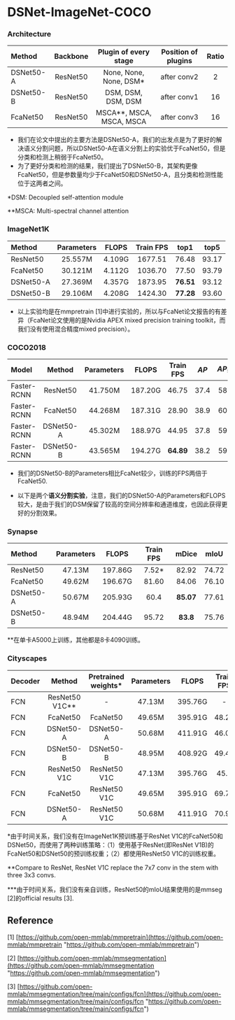 # DSNet-ImageNet-COCO

### Architecture

| **Method** | **Backbone** | **Plugin of every stage** |**Position of plugins** | **Ratio** |
| :--------- | :----------: | :-----------------------: | :--------------------: | :-------: |
| DSNet50-A  | ResNet50     | None,  None, None, DSM\* | after conv2   |2       |
| DSNet50-B  | ResNet50     | DSM, DSM, DSM, DSM   | after conv1       |16       |
| FcaNet50  | ResNet50     | MSCA\*\*, MSCA, MSCA, MSCA   | after conv3 | 16 | 

-   我们在论文中提出的主要方法是DSNet50-A，我们的出发点是为了更好的解决语义分割问题，所以DSNet50-A在语义分割上的实验优于FcaNet50，但是分类和检测上稍弱于FcaNet50。
-   为了更好分类和检测的结果，我们提出了DSNet50-B，其架构更像FcaNet50，但是参数量均少于FcaNet50和DSNet50-A，且分类和检测性能位于这两者之间。

\*DSM: Decoupled self-attention module

\*\*MSCA: Multi-spectral channel attention

### ImageNet1K

| **Method** | **Parameters** | **FLOPS** | **Train FPS** | **top1**  | **top5** |
| :--------- | :------------: | :-------: | :-----------: | :-------: | :------: |
| ResNet50   | 25.557M        | 4.109G    | 1677.51       | 76.48     | 93.17    |
| FcaNet50   | 30.121M        | 4.112G    | 1036.70       | 77.50     | 93.79    |
| DSNet50-A  | 27.369M        | 4.357G    | 1873.95       | **76.51** | 93.12    |
| DSNet50-B  | 29.106M        | 4.208G    | 1424.30       | **77.28** | 93.60    |

-   以上实验均是在mmpretrain \[1]中进行实验的，所以与FcaNet论文报告的有差异（FcaNet论文使用的是Nvidia APEX mixed precision training toolkit，而我们没有使用混合精度mixed precision）。

### COCO2018&#x20;

| **Model**   | **Method** | **Parameters** | **FLOPS** | Train FPS | $AP$ | $AP_{50}$ | $AP_{75}$ | $AP_{S}$ | $AP_{M}$ | $AP_{L}$ |
| :---------- | :--------: | :------------: | :-------: | :-------: | :----: | :-------: | :-------: | :------: | :------: | :------: |
| Faster-RCNN | ResNet50   | 41.750M        | 187.20G   | 46.75     | 37.4   | 58.3      | 40.5      | 21.9     | 40.7     | 48.1     |
| Faster-RCNN | FcaNet50   | 44.268M        | 187.31G   | 28.90     | 38.9   | 60.2      | 42.4      | 23.1     | 42.5     | 49.9     |
| Faster-RCNN | DSNet50-A  | 45.302M        | 188.97G   | 44.95     | 37.8   | 59.4      | 40.8      | 23       | 41.6     | 48.1     |
| Faster-RCNN | DSNet50-B  | 43.565M        | 194.27G   | **64.89** | 38.2   | 59.6      | 41.5      | 22.8     | 42.1     | 48.5     |

-   我们的DSNet50-B的Parameters相比FcaNet较少，训练的FPS两倍于FcaNet50.





-   以下是两个**语义分割实验**，注意，我们的DSNet50-A的Parameters和FLOPS较大，是由于我们的DSM保留了较高的空间分辨率和通道维度，也因此获得更好的分割效果。

### Synapse

| **Method** | **Parameters** | **FLOPS** | **Train FPS** | **mDice** | **mIoU** |
| :--------- | :------------: | :-------: | :-----------: | :-------: | :------: |
| ResNet50   | 47.13M         | 197.86G   | 7.52\*        | 82.92     | 74.72    |
| FcaNet50   | 49.62M         | 196.67G   | 81.60         | 84.06     | 76.10    |
| DSNet50-A  | 50.67M         | 205.93G   | 60.4          | **85.07** | 77.61    |
| DSNet50-B  | 48.94M         | 204.44G   | 95.72         | **83.8**  | 75.76    |

\*\*在单卡A5000上训练，其他都是8卡4090训练。

### Cityscapes

| **Decoder** | **Method**       | **Pretrained weights**\* | **Parameters** | **FLOPS** | **Train FPS** | **mIoU**      | **mAcc**  | **aAcc**  |
| :---------- | :--------------: | :----------------------: | :------------: | :-------: | :-----------: | :-----------: | :-------: | :-------: |
| FCN         | ResNet50 V1C\*\* | -                        | 47.13M         | 395.76G   | -             | 72.25\*\*\*\* | -         | -         |
| FCN         | FcaNet50         | FcaNet50                 | 49.65M         | 395.91G   | 48.24         | 75.63         | 82.93     | 95.78     |
| FCN         | DSNet50-A        | DSNet50-A                | 50.68M         | 411.91G   | 46.00         | **76.01**     | 83.59     | 95.86     |
| FCN         | DSNet50-B        | DSNet50-B                | 48.95M         | 408.92G   | 49.44         | **75.25**     | 83.00     | 95.62     |
| FCN         | ResNet50 V1C     | ResNet50 V1C             | 47.13M         | 395.76G   | 45.6          | 75.51         | 83.19     | 95.89     |
| FCN         | FcaNet50         | ResNet50 V1C             | 49.65M         | 395.91G   | 69.76         | 76.45         | 83.38     | 95.93     |
| FCN         | DSNet50-A        | ResNet50 V1C             | 50.68M         | 411.91G   | 70.96         | **77.25**     | **84.48** | **96.83** |

\*由于时间关系，我们没有在ImageNet1K预训练基于ResNet V1C的FcaNet50和DSNet50，而使用了两种训练策略：（1）使用基于ResNet(即ResNet V1B)的FcaNet50和DSNet50的预训练权重；（2）都使用ResNet50 V1C的训练权重。

\*\*Compare to ResNet, ResNet V1C replace the 7x7 conv in the stem with three 3x3 convs.

\*\*\*由于时间关系，我们没有亲自训练，ResNet50的mIoU结果使用的是mmseg \[2]的official results \[3].



## Reference

\[1] [https://github.com/open-mmlab/mmpretrain](https://github.com/open-mmlab/mmpretrain "https://github.com/open-mmlab/mmpretrain")

\[2] [https://github.com/open-mmlab/mmsegmentation](https://github.com/open-mmlab/mmsegmentation "https://github.com/open-mmlab/mmsegmentation")

\[3] [https://github.com/open-mmlab/mmsegmentation/tree/main/configs/fcn](https://github.com/open-mmlab/mmsegmentation/tree/main/configs/fcn "https://github.com/open-mmlab/mmsegmentation/tree/main/configs/fcn")
